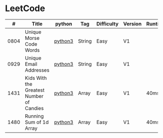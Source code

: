 # LeetCode

| # | Title | python | Tag | Difficulty | Version | Runtime | Memory | Date |
|---| ----- | -------- | ---------- | ---------- |---|-----|-----|---------- |
|0804|Unique Morse Code Words|[python3](./String/Unique_Morse_Code_Words.py)|String|Easy|V1|||2018/11/06
|0929|Unique Email Addresses|[python3](./String/Unique_Email_Addresses.py)|String|Easy|V1|||2018/11/06
|1431|Kids With the Greatest Number of Candies|[python3](./Array/Easy/1431_Kids_With_the_Greatest_Number_of_Candies.py)|Array|Easy|V1|40ms|14.3MB|2021/3/24
|1480|Running Sum of 1d Array|[python3](./Array/Easy/1480_Running_Sum_of_1d_Array.py)|Array|Easy|V1|40ms||2021/3/24
